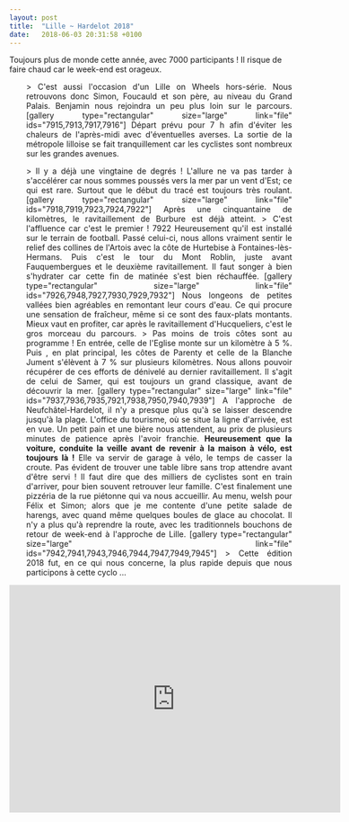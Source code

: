 ```yaml
---
layout: post
title:  "Lille ~ Hardelot 2018"
date:   2018-06-03 20:31:58 +0100
---
```

Toujours plus de monde cette année, avec 7000 participants !
Il risque de faire chaud car le week-end est orageux.
<p style="padding-left: 30px; text-align: justify;">> C'est aussi l'occasion d'un Lille on Wheels hors-série.
Nous retrouvons donc Simon, Foucauld et son père, au niveau du Grand Palais.
Benjamin nous rejoindra un peu plus loin sur le parcours.
[gallery type="rectangular" size="large" link="file" ids="7915,7913,7917,7916"]
Départ prévu pour 7 h afin d'éviter les chaleurs de l'après-midi avec d'éventuelles averses.
La sortie de la métropole lilloise se fait tranquillement car les cyclistes sont nombreux sur les grandes avenues.
<p style="padding-left: 30px; text-align: justify;">> Il y a déjà une vingtaine de degrés !
L'allure ne va pas tarder à s'accélérer car nous sommes poussés vers la mer par un vent d'Est; ce qui est rare.
Surtout que le début du tracé est toujours très roulant.
[gallery type="rectangular" size="large" link="file" ids="7918,7919,7923,7924,7922"]
Après une cinquantaine de kilomètres, le ravitaillement de Burbure est déjà atteint.
> C'est l'affluence car c'est le premier !
7922
Heureusement qu'il est installé sur le terrain de football.
Passé celui-ci, nous allons vraiment sentir le relief des collines de l'Artois avec la côte de Hurtebise à Fontaines-lès-Hermans.
Puis c'est le tour du Mont Roblin, juste avant Fauquembergues et le deuxième ravitaillement.
Il faut songer à bien s'hydrater car cette fin de matinée s'est bien réchauffée.
[gallery type="rectangular" size="large" link="file" ids="7926,7948,7927,7930,7929,7932"]
Nous longeons de petites vallées bien agréables en remontant leur cours d'eau.
Ce qui procure une sensation de fraîcheur, même si ce sont des faux-plats montants.
Mieux vaut en profiter, car après le ravitaillement d'Hucqueliers, c'est le gros morceau du parcours.
> Pas moins de trois côtes sont au programme !
En entrée, celle de l'Eglise monte sur un kilomètre à 5 %.
Puis , en plat principal, les côtes de Parenty et celle de la Blanche Jument s'élèvent à 7 % sur plusieurs kilomètres.
Nous allons pouvoir récupérer de ces efforts de dénivelé au dernier ravitaillement.
Il s'agit de celui de Samer, qui est toujours un grand classique, avant de découvrir la mer.
[gallery type="rectangular" size="large" link="file" ids="7937,7936,7935,7921,7938,7950,7940,7939"]
A l'approche de Neufchâtel-Hardelot, il n'y a presque plus qu'à se laisser descendre jusqu'à la plage.
L'office du tourisme, où se situe la ligne d'arrivée, est en vue.
Un petit pain et une bière nous attendent, au prix de plusieurs minutes de patience après l'avoir franchie.
<strong>Heureusement que la voiture, conduite la veille avant de revenir à la maison à vélo, est toujours là !</strong>
Elle va servir de garage à vélo, le temps de casser la croute.
Pas évident de trouver une table libre sans trop attendre avant d'être servi !
Il faut dire que des milliers de cyclistes sont en train d'arriver, pour bien souvent retrouver leur famille.
C'est finalement une pizzéria de la rue piétonne qui va nous accueillir.
Au menu, welsh pour Félix et Simon; alors que je me contente d'une petite salade de harengs, avec quand même quelques boules de glace au chocolat.
Il n'y a plus qu'à reprendre la route, avec les traditionnels bouchons de retour de week-end à l'approche de Lille.
[gallery type="rectangular" size="large" link="file" ids="7942,7941,7943,7946,7944,7947,7949,7945"]
> Cette édition 2018 fut, en ce qui nous concerne, la plus rapide depuis que nous participons à cette cyclo ...

<center><iframe src="https://www.strava.com/activities/1600200132/embed/29550d5b52ebae0510a2f82a9613bd806793283a" width="590" height="405" frameborder="0" scrolling="no"></iframe></center>